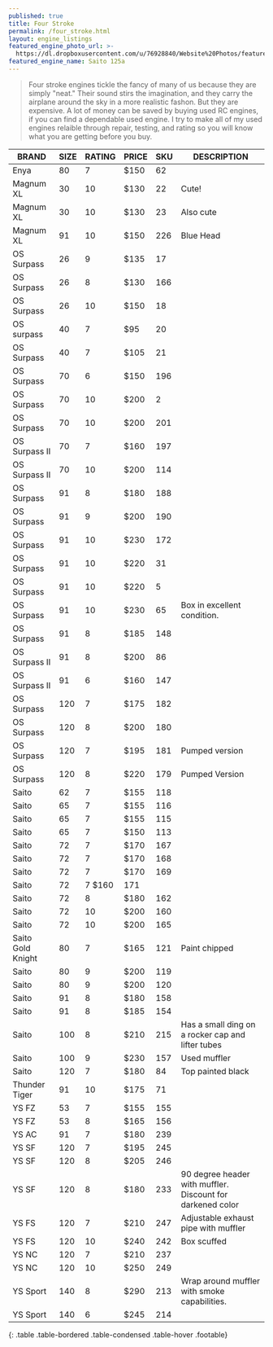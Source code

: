 ```yaml
---
published: true
title: Four Stroke
permalink: /four_stroke.html
layout: engine_listings
featured_engine_photo_url: >-
  https://dl.dropboxusercontent.com/u/76928840/Website%20Photos/featured/4-stroke.jpg
featured_engine_name: Saito 125a
---
```
















> Four stroke engines tickle the fancy of many of us because they are simply "neat." Their sound stirs the imagination, and they carry the airplane around the sky in a more realistic fashon.  But they are expensive.  A lot of money can be saved by buying used RC engines, if you can find a dependable used engine. I try to make all of my used engines relaible through repair, testing, and rating so you will know what you are getting before you buy.

BRAND             | SIZE  | RATING | PRICE | SKU   | DESCRIPTION
------------------|-------|--------|-------|-------|---------------------
Enya              | 80    | 7      | $150  | 62    |
Magnum XL         | 30    | 10     | $130  | 22    | Cute!
Magnum XL         | 30    | 10     | $130  | 23    | Also cute                                
Magnum XL         | 91    | 10     | $150  | 226   | Blue Head
OS Surpass        | 26    | 9      | $135  | 17    |
OS Surpass        | 26    | 8      | $130  | 166   |
OS Surpass        | 26    | 10     | $150  | 18    |
OS surpass        | 40    | 7      | $95   | 20    |  
OS Surpass        | 40    | 7      | $105  | 21    |  
OS Surpass        | 70    | 6      | $150  | 196   |                                  
OS Surpass        | 70    | 10     | $200  | 2     |
OS Surpass        | 70    | 10     | $200  | 201   |
OS Surpass II     | 70    | 7      | $160  | 197   |
OS Surpass II     | 70    | 10     | $200  | 114   |                                                            
OS Surpass        | 91    | 8      | $180  | 188   |
OS Surpass        | 91    | 9      | $200  | 190   |
OS Surpass        | 91    | 10     | $230  | 172   |                                
OS Surpass        | 91    | 10     | $220  | 31    |
OS Surpass        | 91    | 10     | $220  | 5     |
OS Surpass        | 91    | 10     | $230  | 65    | Box in excellent condition.                                    
OS Surpass        | 91    | 8      | $185  | 148   |                       
OS Surpass II     | 91    | 8      | $200  | 86    |
OS Surpass II     | 91    | 6      | $160  | 147   |
OS Surpass        | 120   | 7      | $175  | 182   |   
OS Surpass        | 120   | 8      | $200  | 180   |                               
OS Surpass        | 120   | 7      | $195  | 181   | Pumped version
OS Surpass        | 120   | 8      | $220  | 179   | Pumped Version                                     
Saito             | 62    | 7      | $155  | 118   | 
Saito             | 65    | 7      | $155  | 116   |
Saito             | 65    | 7      | $155  | 115   |
Saito             | 65    | 7      | $150  | 113   |
Saito             | 72    | 7      | $170  | 167   |
Saito             | 72    | 7      | $170  | 168   |
Saito             | 72    | 7      | $170  | 169   |
Saito             | 72    | 7        $160  | 171   |
Saito             | 72    | 8      | $180  | 162   |                                            
Saito             | 72    | 10     | $200  | 160   |
Saito             | 72    | 10     | $200  | 165   | 
Saito Gold Knight | 80    | 7      | $165  | 121   | Paint chipped
Saito             | 80    | 9      | $200  | 119   |
Saito             | 80    | 9      | $200  | 120   |
Saito             | 91    | 8      | $180  | 158   |                                                    
Saito             | 91    | 8      | $185  | 154   |  
Saito             | 100   | 8      | $210  | 215   | Has a small ding on a rocker cap and lifter tubes
Saito             | 100   | 9      | $230  | 157   | Used muffler 
Saito             | 120   | 7      | $180  | 84    | Top painted black    
Thunder Tiger     | 91    | 10     | $175  | 71    |
YS FZ             | 53    | 7      | $155  | 155   |
YS FZ             | 53    | 8      | $165  | 156   |
YS AC             | 91    | 7      | $180  | 239   |
YS SF             | 120   | 7      | $195  | 245   |                                       
YS SF             | 120   | 8      | $205  | 246   |
YS SF             | 120   | 8      | $180  | 233   | 90 degree header with muffler. Discount for darkened color                                         
YS FS             | 120   | 7      | $210  | 247   | Adjustable exhaust pipe with muffler 
YS FS             | 120   | 10     | $240  | 242   | Box scuffed
YS NC             | 120   | 7      | $210  | 237   |
YS NC             | 120   | 10     | $250  | 249   |
YS Sport          | 140   | 8      | $290  | 213   | Wrap around muffler with smoke capabilities.
YS Sport          | 140   | 6      | $245  | 214   |                                        
{: .table .table-bordered .table-condensed .table-hover .footable}
